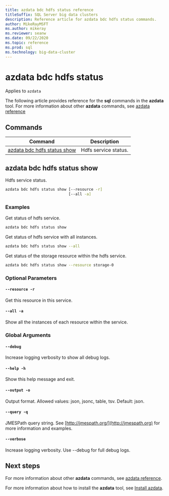 ```yaml
---
title: azdata bdc hdfs status reference
titleSuffix: SQL Server big data clusters
description: Reference article for azdata bdc hdfs status commands.
author: MikeRayMSFT
ms.author: mikeray
ms.reviewer: seanw
ms.date: 09/22/2020
ms.topic: reference
ms.prod: sql
ms.technology: big-data-cluster
---
```


# azdata bdc hdfs status

Applies to `azdata`

The following article provides reference for the **sql** commands in the **azdata** tool. For more information about other **azdata** commands, see [azdata reference](reference-azdata.md)

## Commands

|Command|Description|
| --- | --- |
[azdata bdc hdfs status show](#azdata-bdc-hdfs-status-show) | Hdfs service status.
## azdata bdc hdfs status show
Hdfs service status.
```bash
azdata bdc hdfs status show [--resource -r] 
                            [--all -a]
```
### Examples
Get status of hdfs service.
```bash
azdata bdc hdfs status show
```
Get status of hdfs service with all instances.
```bash
azdata bdc hdfs status show --all
```
Get status of the storage resource within the hdfs service.
```bash
azdata bdc hdfs status show --resource storage-0
```
### Optional Parameters
#### `--resource -r`
Get this resource in this service.
#### `--all -a`
Show all the instances of each resource within the service.
### Global Arguments
#### `--debug`
Increase logging verbosity to show all debug logs.
#### `--help -h`
Show this help message and exit.
#### `--output -o`
Output format.  Allowed values: json, jsonc, table, tsv.  Default: json.
#### `--query -q`
JMESPath query string. See [http://jmespath.org/](http://jmespath.org) for more information and examples.
#### `--verbose`
Increase logging verbosity. Use --debug for full debug logs.

## Next steps

For more information about other **azdata** commands, see [azdata reference](reference-azdata.md). 

For more information about how to install the **azdata** tool, see [Install azdata](..\install\deploy-install-azdata.md).

